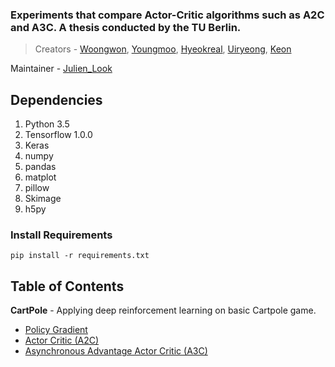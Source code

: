### Experiments that compare Actor-Critic algorithms such as A2C and A3C. A thesis conducted by the TU Berlin.

> Creators - [Woongwon](https://github.com/dnddnjs), [Youngmoo](https://github.com/zzing0907), [Hyeokreal](https://github.com/Hyeokreal), [Uiryeong](https://github.com/wooridle), [Keon](https://github.com/keon)

Maintainer - [Julien_Look](https://github.com/juice1000)

## Dependencies
1. Python 3.5
2. Tensorflow 1.0.0
3. Keras
4. numpy
5. pandas
6. matplot
7. pillow
8. Skimage
9. h5py

### Install Requirements
```
pip install -r requirements.txt
```

## Table of Contents

**CartPole** - Applying deep reinforcement learning on basic Cartpole game.

- [Policy Gradient](./cartpole/reinforce_cart)
- [Actor Critic (A2C)](./cartpole/A2C_cart)
- [Asynchronous Advantage Actor Critic (A3C)](./cartpole/A3C_cart)